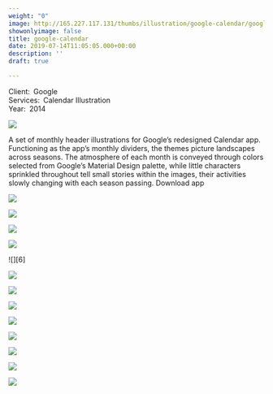```yaml
---
weight: "0"
image: http://165.227.117.131/thumbs/illustration/google-calendar/google-thumbnail-507x700.jpg
showonlyimage: false
title: google-calendar
date: 2019-07-14T11:05:05.000+00:00
description: ''
draft: true

---
```

Client: Google  
Services: Calendar Illustration  
Year: 2014  


![][1]

A set of monthly header illustrations for Google’s redesigned Calendar app. Functioning as the app’s monthly dividers, the themes picture landscapes across seasons. The atmosphere of each month is conveyed through colors selected from Google’s Material Design palette, while little characters sprinkled throughout tell small stories within the images, their activities slowly changing with each season passing. Download app

![][2]

![][3]

![][4]

![][5]

![][6]

![][7]

![][8]

![][9]

![][10]

![][11]

![][12]

![][13]

![][14]

[1]: http://www.lottanieminen.com/thumbs/illustration/google-calendar/google-phone-1400x933.jpg
[2]: http://www.lottanieminen.com/thumbs/illustration/google-calendar/google-illustration-01-1400x934.jpg
[3]: http://www.lottanieminen.com/thumbs/illustration/google-calendar/google-tablet-04-2249x1500.jpg
[4]: http://www.lottanieminen.com/thumbs/illustration/google-calendar/google-illustration-03-1400x934.jpg
[5]: http://www.lottanieminen.com/thumbs/illustration/google-calendar/google-tablet-01-2250x1500.jpg
[7]: http://www.lottanieminen.com/thumbs/illustration/google-calendar/google-illustration-02-1400x934.jpg
[8]: http://www.lottanieminen.com/thumbs/illustration/google-calendar/google-tablet-02-2249x1500.jpg
[9]: http://www.lottanieminen.com/thumbs/illustration/google-calendar/google-illustration-04-1400x934.jpg
[10]: http://www.lottanieminen.com/thumbs/illustration/google-calendar/google-tablet-03-2249x1500.jpg
[11]: http://www.lottanieminen.com/thumbs/illustration/google-calendar/google-illustration-05-1400x934.jpg
[12]: http://www.lottanieminen.com/thumbs/illustration/google-calendar/google-tablet-05-2249x1500.jpg
[13]: http://www.lottanieminen.com/thumbs/illustration/google-calendar/google-illustration-06-1400x934.jpg
[14]: http://www.lottanieminen.com/thumbs/illustration/google-calendar/google-illustration-07-1400x934.jpg
